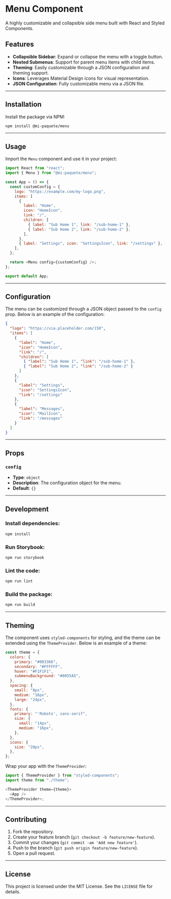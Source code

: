# Menu Component

A highly customizable and collapsible side menu built with React and Styled Components.

## Features

- **Collapsible Sidebar**: Expand or collapse the menu with a toggle button.
- **Nested Submenus**: Support for parent menu items with child items.
- **Theming**: Easily customizable through a JSON configuration and theming support.
- **Icons**: Leverages Material Design icons for visual representation.
- **JSON Configuration**: Fully customizable menu via a JSON file.

---

## Installation

Install the package via NPM:

```bash
npm install @mi-paquete/menu
```

---

## Usage

Import the `Menu` component and use it in your project:

```javascript
import React from "react";
import { Menu } from "@mi-paquete/menu";

const App = () => {
  const customConfig = {
    logo: "https://example.com/my-logo.png",
    items: [
      {
        label: "Home",
        icon: "HomeIcon",
        link: "/",
        children: [
          { label: "Sub Home 1", link: "/sub-home-1" },
          { label: "Sub Home 2", link: "/sub-home-2" },
        ],
      },
      { label: "Settings", icon: "SettingsIcon", link: "/settings" },
    ],
  };

  return <Menu config={customConfig} />;
};

export default App;
```

---

## Configuration

The menu can be customized through a JSON object passed to the `config` prop. Below is an example of the configuration:

```json
{
  "logo": "https://via.placeholder.com/150",
  "items": [
    {
      "label": "Home",
      "icon": "HomeIcon",
      "link": "/",
      "children": [
        { "label": "Sub Home 1", "link": "/sub-home-1" },
        { "label": "Sub Home 2", "link": "/sub-home-2" }
      ]
    },
    {
      "label": "Settings",
      "icon": "SettingsIcon",
      "link": "/settings"
    },
    {
      "label": "Messages",
      "icon": "MailIcon",
      "link": "/messages"
    }
  ]
}
```

---

## Props

### `config`

- **Type**: `object`
- **Description**: The configuration object for the menu.
- **Default**: `{}`

---

## Development

### Install dependencies:

```bash
npm install
```

### Run Storybook:

```bash
npm run storybook
```

### Lint the code:

```bash
npm run lint
```

### Build the package:

```bash
npm run build
```

---

## Theming

The component uses `styled-components` for styling, and the theme can be extended using the `ThemeProvider`. Below is an example of a theme:

```javascript
const theme = {
  colors: {
    primary: "#003366",
    secondary: "#FFFFFF",
    hover: "#F1F1F1",
    submenuBackground: "#0055A5",
  },
  spacing: {
    small: "8px",
    medium: "16px",
    large: "24px",
  },
  fonts: {
    primary: "'Roboto', sans-serif",
    size: {
      small: "14px",
      medium: "16px",
    },
  },
  icons: {
    size: "20px",
  },
};
```

Wrap your app with the `ThemeProvider`:

```javascript
import { ThemeProvider } from "styled-components";
import theme from "./theme";

<ThemeProvider theme={theme}>
  <App />
</ThemeProvider>;
```

---

## Contributing

1. Fork the repository.
2. Create your feature branch (`git checkout -b feature/new-feature`).
3. Commit your changes (`git commit -am 'Add new feature'`).
4. Push to the branch (`git push origin feature/new-feature`).
5. Open a pull request.

---

## License

This project is licensed under the MIT License. See the `LICENSE` file for details.
